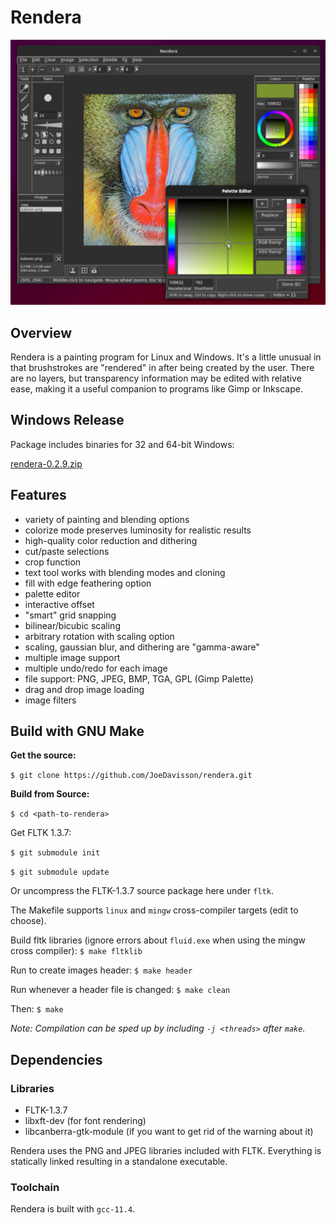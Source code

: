 Rendera
=======

![Screenshot](https://raw.githubusercontent.com/JoeDavisson/rendera/master/packaging/screenshot.png)

## Overview
Rendera is a painting program for Linux and Windows. It's a little unusual in that brushstrokes are "rendered" in after being created by the user. There are no layers, but transparency information may be edited with relative ease, making it a useful companion to programs like Gimp or Inkscape.

## Windows Release
Package includes binaries for 32 and 64-bit Windows:

[rendera-0.2.9.zip](https://github.com/JoeDavisson/rendera/releases/tag/v0.2.9)

## Features
 * variety of painting and blending options
 * colorize mode preserves luminosity for realistic results
 * high-quality color reduction and dithering
 * cut/paste selections
 * crop function
 * text tool works with blending modes and cloning
 * fill with edge feathering option
 * palette editor
 * interactive offset
 * "smart" grid snapping
 * bilinear/bicubic scaling
 * arbitrary rotation with scaling option
 * scaling, gaussian blur, and dithering are "gamma-aware"
 * multiple image support
 * multiple undo/redo for each image
 * file support: PNG, JPEG, BMP, TGA, GPL (Gimp Palette)
 * drag and drop image loading
 * image filters

## Build with GNU Make
**Get the source:**

```$ git clone https://github.com/JoeDavisson/rendera.git```

**Build from Source:**

```$ cd <path-to-rendera>```

Get FLTK 1.3.7:

```$ git submodule init```

```$ git submodule update```

Or uncompress the FLTK-1.3.7 source package here under `fltk`.

The Makefile supports ```linux``` and ```mingw``` cross-compiler targets (edit to choose).

Build fltk libraries (ignore errors about ```fluid.exe``` when using the mingw cross compiler):
```$ make fltklib```

Run to create images header:
```$ make header```

Run whenever a header file is changed:
```$ make clean```

Then:
```$ make```

*Note: Compilation can be sped up by including ```-j <threads>``` after ```make```.*

## Dependencies

### Libraries
 * FLTK-1.3.7
 * libxft-dev (for font rendering)
 * libcanberra-gtk-module (if you want to get rid of the warning about it)

Rendera uses the PNG and JPEG libraries included with FLTK. Everything is statically linked resulting in a standalone executable.

### Toolchain
Rendera is built with ```gcc-11.4```.

